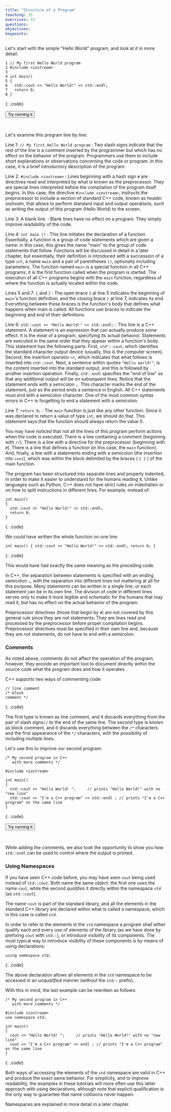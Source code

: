 ```yaml
---
title: "Structure of a Program"
teaching: 15
exercises: 15
questions:
objectives:
keypoints:
---
```


Let's start with the simple "Hello World" program, and look at it in more detail:

~~~
1 // My first Hello World program
2 #include <iostream>
3
4 int main() 
5 {
6   std::cout << "Hello World!" << std::endl;
7   return 0;
8 }
~~~
{: .code}

<form target="_blank" method="post" action="http://cpp.sh/">
<input type="hidden" name="source" id="sub1"/>
<input type="submit" value="Try running it"/>
<script type="text/javascript">
document.getElementById('sub1').value = `// My first Hello World program
#include <iostream>

int main() 
{
  std::cout << "Hello World!" << std::endl;
  return 0;
}
`;
</script>
</form>
<br>

Let's examine this program line by line:

Line 1: `// My first Hello World program`
: Two slash signs indicate that the rest of the line is a comment inserted by the programmer but which has no effect on the behavior of the 
program. Programmers use them to include short explanations or observations concerning the code or program. In this case, it is a brief 
introductory description of the program.

Line 2: `#include <iostream>`
: Lines beginning with a hash sign `#` are directives read and interpreted by what is known as the preprocessor. They are special lines 
interpreted before the compilation of the program itself begins. In this case, the directive `#include <iostream>`, instructs the preprocessor 
to include a section of standard C++ code, known as *header iostream*, that allows to perform standard input and output operations, such as 
writing the output of this program (Hello World) to the screen.

Line 3: A blank line.
: Blank lines have no effect on a program. They simply improve readability of the code.

Line 4: `int main ()`
: This line initiates the declaration of a function. Essentially, a function is a group of code statements which are given a name: in this case, 
this gives the name "main" to the group of code statements that follow. Functions will be discussed in detail in a later chapter, but 
essentially, their definition is introduced with a succession of a type `int`, a name `main` and a pair of parentheses `()`, optionally 
including parameters.
The function named `main` is a special function in all C++ programs; it is the first function called when the program is started. The execution 
of all C++ programs begins with the `main` function, regardless of where the function is actually located within the code.

Lines 5 and 7: `{` and `}`
: The open brace `{` at line 5 indicates the beginning of `main`'s function definition, and the closing brace `}` at line 7, indicates its end. 
Everything between these braces is the function's body that defines what happens when main is called. All functions use braces to indicate 
the beginning and end of their definitions.

Line 6: `std::cout << "Hello World!" << std::endl;`
: This line is a C++ statement. A statement is an expression that can actually produce some effect. It is the meat of a program, specifying its 
actual behavior. Statements are executed in the same order that they appear within a function's body.
This statement has the following parts: First, `std"::cout`, which identifies the standard character output device (usually, this is the computer screen). 
Second, the insertion operator `<<`, which indicates 
that what follows is inserted into `std::cout`. Next, a sentence within quotes `"Hello world!"`, is the content inserted into the standard output,
and this is followed by another insertion operation. Finally, `std::endl` specifies the "end of line" so that any additional output will be on
subsequent lines. Notice that the statement ends with a semicolon `;`. This character marks the end of the statement, just as the period ends a sentence in 
English. All C++ statements must end with a semicolon character. One of the most common syntax errors in C++ is forgetting to end a 
statement with a semicolon.

Line 7: `return 0;`
: The `main` function is just like any other function. Since it was declared to return a value of type `int`, we should do that. This statement
says that the function should always return the value 0.

You may have noticed that not all the lines of this program perform actions when the code is executed. There is a line containing a comment 
(beginning with `//`). There is a line with a directive for the preprocessor (beginning with `#`). There is a line that defines a function 
(in this case, the `main` function). And, finally, a line with a statements ending with a semicolon (the insertion into `cout`), which was within 
the block delimited by the braces ( `{ }` ) of the main function. 

The program has been structured into separate lines and properly indented, in order to make it easier to understand for the humans reading it. 
Unlike languages such as Python, C++ does not have strict rules on indentation or on how to split instructions in different lines. For example, 
instead of:

~~~
int main() 
{
  std::cout << "Hello World!" << std::endl;
  return 0;
}
~~~
{: .code}

We could have written the whole function on one line:

~~~
int main() { std::cout << "Hello World!" << std::endl; return 0; }
~~~
{: .code}

This would have had exactly the same meaning as the preceding code.

In C++, the separation between statements is specified with an ending semicolon `;`, with the separation into different lines not mattering 
at all for this purpose. Many statements can be written in a single line, or each statement can be in its own line. The division of 
code in different lines serves only to make it more legible and schematic for the humans that may read it, but has no effect on the 
actual behavior of the program.

Preprocessor directives (those that begin by `#`) are not covered by this general rule since they are not statements. They are lines read and 
processed by the preprocessor before proper compilation begins. Preprocessor directives must be specified in their own line and, 
because they are not statements, do not have to end with a semicolon.

### Comments

As noted above, comments do not affect the operation of the program; however, they provide an important tool to document directly within the 
source code what the program does and how it operates.

C++ supports two ways of commenting code:

~~~
// line comment
/* block 
comment */ 
~~~
{: .code}

The first type is known as line comment, and it discards everything from the pair of slash signs`//` to the end of the same line. The second type
is known as block comment, and it discards everything between the `/*` characters and the first appearance of the `*/` characters, with the 
possibility of including multiple lines.

Let's use this to improve our second program: 

~~~
/* My second program in C++
   with more comments */

#include <iostream>

int main()
{
  std::cout << "Hello World! ";     // prints "Hello World!" with no "new line"
  std::cout << "I'm a C++ program" << std::endl ; // prints "I'm a C++ program" on the same line
}
~~~
{: .code}

<form target="_blank" method="post" action="http://cpp.sh/">
<input type="hidden" name="source" id="sub2"/>
<input type="submit" value="Try running it"/>
<script type="text/javascript">
document.getElementById('sub2').value = `/* My second program in C++
   with more comments */

#include <iostream>

int main()
{
  std::cout << "Hello World! ";     // prints "Hello World!" with no "new line"
  std::cout << "I'm a C++ program" << std::endl ; // prints "I'm a C++ program" on the same line
}
`;
</script>
</form>
<br>

While adding the comments, we also took the opportunity to show you how `std::endl` can be used to control
where the output is printed.

### Using Namespaces

If you have seen C++ code before, you may have seen `cout` being used instead of `std::cout`. Both name the same object: the first one uses 
the name `cout`, while the second *qualifies* it directly within the namespace `std` (as `std::cout`).

The name `cout` is part of the standard library, and all the elements in the standard C++ library are declared within what is called a namespace,
which in this case is called `std`. 

In order to refer to the elements in the `std` namespace a program shall either qualify each and every use of elements of the library 
(as we have done by prefixing `cout` with `std::`), or introduce visibility of its components. The most typical way to introduce 
visibility of these components is by means of using declarations:

~~~
using namespace std;
~~~
{: .code}

The above declaration allows all elements in the `std` namespace to be accessed in an *unqualified* manner (without the `std::` prefix).

With this in mind, the last example can be rewritten as follows:

~~~
/* My second program in C++
   with more comments */

#include <iostream>
use namespace std;

int main()
{
  cout << "Hello World! ";     // prints "Hello World!" with no "new line"
  cout << "I'm a C++ program" << endl ; // prints "I'm a C++ program" on the same line
}
~~~
{: .code}

Both ways of accessing the elements of the `std` namespace are valid in C++ and produce the exact same behavior. For simplicity, and 
to improve readability, the examples in these tutorials will more often use this latter approach with using declarations, although 
note that explicit qualification is the only way to guarantee that name collisions never happen.

Namespaces are explained in more detail in a later chapter.

